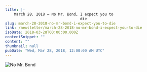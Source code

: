 ```yaml
---
title: |-
    March 28, 2018 – No Mr. Bond, I expect you to
                                  die
slug: march-28-2018-no-mr-bond-i-expect-you-to-die
link: /newsletter/march-28-2018-no-mr-bond-i-expect-you-to-die
isoDate: 2018-03-28T00:00:00.000Z
contentSnippet: ""
content: ""
thumbnail: null
pubDate: "Wed, Mar 28, 2018, 12:00:00 AM UTC"
---
```


![No Mr. Bond](https://abouthalf.com/cdn-cgi/imagedelivery/oZs0WTb3giZ46YUUQdHDjQ/619a27ef-4317-428c-dce8-7726cff47900/width=1200,format=auto "No Mr. Bond")
